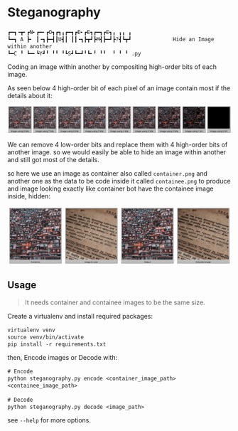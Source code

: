 # Steganography

```
┏━┓╺┳╸┏N╸┏━╸┏O┓┏┓╻┏━┓┏E╸┏E┓┏━┓┏E┓╻ ╻╻ ╻       
┗━┓ A ┣╸ ┃╺┓┣━┫┃U┫┃ ┃┃╺┓┣┳┛┣M┫┣━┛┣?┫┗┳┛             Hide an Image within another
┗━C ╹ ┗━╸┗Y┛╹ ╹╹ ╹┗S┛┗━┛╹┗╸╹ ╹╹  ╹ ╹ ╹ .py
```

Coding an image within another by compositing high-order bits of each image.

As seen below 4 high-order bit of each pixel of an image contain most if the details about it:

![Montage of extracted images](Images/extracted_images/montage.png)

We can remove 4 low-order bits and replace them with 4 high-order bits of another image. so we would easily be able to hide an image within another and still got most of the details.

so here we use an image as container also called `container.png` and another one as the data to be code inside it called `containee.png` to produce and image looking exactly like container bot have the containee image inside, hidden:

![](Images/montage.png)

## Usage

> It needs container and containee images to be the same size.

Create a virtualenv and install required packages:

```shell
virtualenv venv
source venv/bin/activate
pip install -r requirements.txt
```

then, Encode images or Decode with:

```shell
# Encode
python steganography.py encode <container_image_path> <containee_image_path>

# Decode
python steganography.py decode <image_path>
```

see `--help` for more options.

